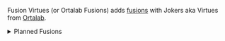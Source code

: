Fusion Virtues (or Ortalab Fusions) adds [fusions](https://github.com/lshtech/Fusion-Jokers) with Jokers aka Virtues from [Ortalab](https://github.com/Eremel/Ortalab).

<details>
  <summary>Planned Fusions</summary>
<ul>
<li>Club Zombie (Abstemious Joker + Basalt Column + $12)<br>
Does something TBD with Clubs</li>
<li>Heart Mimic (Chastful Joker + Amber Mosquito + $12)<br>
Does something TBD with Hearts</li>
<li>Spade Slime (Patient Joker + Dripstone + $12)<br>
Does something TBD with Spades</li>
<li>Diamond Demon (Generous Joker + Fool's Gold + $12)<br>
Does something TBD with Diamonds</li>
<li>TBD (Protostar + Stargazing + $12)<br>
Does something TBD with Zodiacs, played hand counts, and a countdown</li>
<li>TBD (Red Fred + Pitch Mitch + $12)<br>
Does something TBD with suits</li>
<li>TBD (Business Joker + TBD + $12)<br>
Does something TBD with rerolls</li>
<li>Tagger (Cardist + Graffiti + $12)<br>
Does something TBD with hands</li>
<li>TBD (Scratch Card + TBD + $12)<br>
Does something TBD with numbered cards and probably money</li>
<li>TBD (Art Gallery + Forklift Certificate + $12)<br>
Does something TBD with consumables used and consumable slots</li>
<li>TBD (Sunny Side Up + TBD + $12)<br>
Does something TBD with money</li>
<li>TBD (Dawn + TBD + $12)<br>
Does something TBD with retriggers on the first hand</li>
</ul>
</details> 